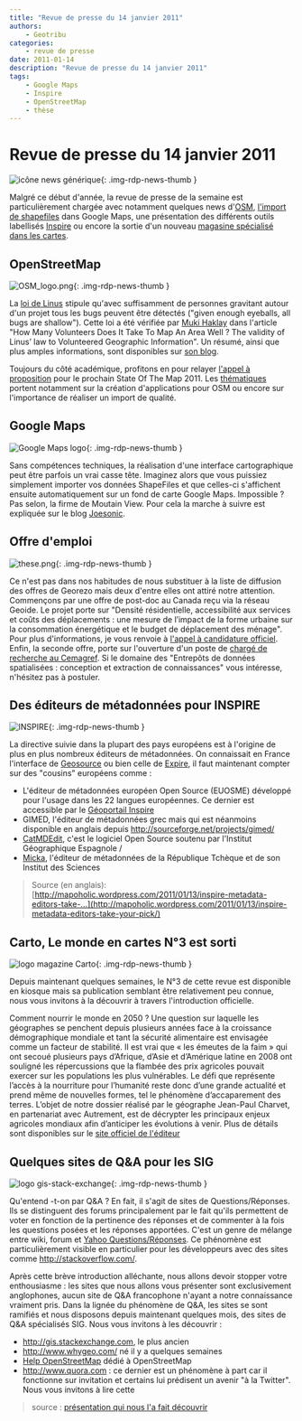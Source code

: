 ```yaml
---
title: "Revue de presse du 14 janvier 2011"
authors:
    - Geotribu
categories:
    - revue de presse
date: 2011-01-14
description: "Revue de presse du 14 janvier 2011"
tags:
    - Google Maps
    - Inspire
    - OpenStreetMap
    - thèse
---
```


# Revue de presse du 14 janvier 2011

![icône news générique](https://cdn.geotribu.fr/img/internal/icons-rdp-news/news.png "icône news générique"){: .img-rdp-news-thumb }

Malgré ce début d'année, la revue de presse de la semaine est particulièrement chargée avec notamment quelques news d'[OSM](#osm), [l'import de shapefiles](#gmaps-shp) dans Google Maps, une présentation des différents outils labellisés [Inspire](#inspire) ou encore la sortie d'un nouveau [magasine spécialisé dans les cartes](#carto).

## OpenStreetMap

![OSM_logo.png](https://cdn.geotribu.fr/img/logos-icones/OpenStreetMap/Openstreetmap.png){: .img-rdp-news-thumb }

La [loi de Linus](https://en.wikipedia.org/wiki/Linus%27_Law) stipule qu'avec suffisamment de personnes gravitant autour d'un projet tous les bugs peuvent être détectés ("given enough eyeballs, all bugs are shallow"). Cette loi a été vérifiée par [Muki Haklay](http://povesham.wordpress.com/about/) dans l'article "How Many Volunteers Does It Take To Map An Area Well ? The validity of Linus’ law to Volunteered Geographic Information". Un résumé, ainsi que plus amples informations, sont disponibles sur [son blog](http://povesham.wordpress.com/2011/01/10/how-many-volunteers-does-it-take-to-map-an-area-well-the-validity-of-linus-law-to-volunteered-geographic-information/).

Toujours du côté académique, profitons en pour relayer [l'appel à proposition](http://blog.osmfoundation.org/2011/01/03/call-for-papers-state-of-the-map-2011/) pour le prochain State Of The Map 2011. Les [thématiques](http://stateofthemap.org/call-for-papers/) portent notamment sur la création d'applications pour OSM ou encore sur l'importance de réaliser un import de qualité.

## Google Maps

![Google Maps logo](https://cdn.geotribu.fr/img/logos-icones/entreprises_association/google/google_maps.png){: .img-rdp-news-thumb }

Sans compétences techniques, la réalisation d'une interface cartographique peut être parfois un vrai casse tête. Imaginez alors que vous puissiez simplement importer vos données ShapeFiles et que celles-ci s'affichent ensuite automatiquement sur un fond de carte Google Maps. Impossible ? Pas selon, la firme de Moutain View. Pour cela la marche à suivre est expliquée sur le blog [Joesonic](http://joesonic.com/blog/2011/01/12/import-shape-files-shp-into-google-maps-using-google-fusion-tables/).

## Offre d'emploi

![these.png](https://cdn.geotribu.fr/img/logos-icones/divers/these.png){: .img-rdp-news-thumb }

Ce n'est pas dans nos habitudes de nous substituer à la liste de diffusion des offres de Georezo mais deux d'entre elles ont attiré notre attention. Commençons par une offre de post-doc au Canada reçu via la réseau Geoide. Le projet porte sur "Densité résidentielle, accessibilité aux services et coûts des déplacements : une mesure de l’impact de la forme urbaine sur la consommation énergétique et le budget de déplacement des ménage". Pour plus d'informations, je vous renvoie à [l'appel à candidature officiel](http://geotribu.net/sites/default/files/Tuto/img/Blog/divers/Appel%20de%20candidatures_Stage%20post-doctoral.pdf). Enfin, la seconde offre, porte sur l'ouverture d'un poste de [chargé de recherche au Cemagref](http://georezo.net/forum/viewtopic.php?id=71311). Si le domaine des "Entrepôts de données spatialisées : conception et extraction de connaissances" vous intéresse, n'hésitez pas à postuler.

## Des éditeurs de métadonnées pour INSPIRE

![INSPIRE](https://cdn.geotribu.fr/img/logos-icones/divers/inspire_super.png){: .img-rdp-news-thumb }

La directive suivie dans la plupart des pays européens est à l'origine de plus en plus nombreux éditeurs de métadonnées. On connaissait en France l'interface de [Geosource](http://trac.osgeo.org/geonetwork/wiki/GeoSource/Version23#a2.3.3) ou bien celle de [Expire](http://sourceforge.net/projects/expire/), il faut maintenant compter sur des "cousins" européens comme :

- L'éditeur de métadonnées européen Open Source (EUOSME) développé pour l'usage dans les 22 langues européennes. Ce dernier est accessible par le [Géoportail Inspire](http://www.inspire-geoportal.eu/EUOSME/)
- GIMED, l'éditeur de métadonnées grec mais qui est néanmoins disponible en anglais depuis <http://sourceforge.net/projects/gimed/>
- [CatMDEdit](http://catmdedit.sourceforge.net), c'est le logiciel Open Source soutenu par l'Institut Géographique Espagnole /
- [Micka](http://www.ccss.cz/en/?menuID=44&articleID=78&action=article&presenter=ArticleDetail), l'éditeur de métadonnées de la République Tchèque et de son Institut des Sciences

> Source (en anglais): [http://mapoholic.wordpress.com/2011/01/13/inspire-metadata-editors-take-...](http://mapoholic.wordpress.com/2011/01/13/inspire-metadata-editors-take-your-pick/)

## Carto, Le monde en cartes N°3 est sorti

![logo magazine Carto](https://cdn.geotribu.fr/img/logos-icones/divers/carto.jpeg){: .img-rdp-news-thumb }

Depuis maintenant quelques semaines, le N°3 de cette revue est disponible en kiosque mais sa publication semblant être relativement peu connue, nous vous invitons à la découvrir à travers l'introduction officielle.  

Comment nourrir le monde en 2050 ? Une question sur laquelle les géographes se penchent depuis plusieurs années face à la croissance démographique mondiale et tant la sécurité alimentaire est envisagée comme un facteur de stabilité. Il est vrai que « les émeutes de la faim » qui ont secoué plusieurs pays d’Afrique, d’Asie et d’Amérique latine en 2008 ont souligné les répercussions que la flambée des prix agricoles pouvait exercer sur les populations les plus vulnérables. Le défi que représente l’accès à la nourriture pour l’humanité reste donc d’une grande actualité et prend même de nouvelles formes, tel le phénomène d’accaparement des terres. L’objet de notre dossier réalisé par le géographe Jean-Paul Charvet, en partenariat avec Autrement, est de décrypter les principaux enjeux agricoles mondiaux afin d’anticiper les évolutions à venir. Plus de détails sont disponibles sur le [site officiel de l'éditeur](http://www.carto-presse.com/?p=67)

## Quelques sites de Q&A pour les SIG

![logo gis-stack-exchange](https://cdn.geotribu.fr/img/logos-icones/divers/gis_stackexchange.png){: .img-rdp-news-thumb }

Qu'entend -t-on par Q&A ? En fait, il s'agit de sites de Questions/Réponses. Ils se distinguent des forums principalement par le fait qu'ils permettent de voter en fonction de la pertinence des réponses et de commenter à la fois les questions posées et les réponses apportées. C'est un genre de mélange entre wiki, forum et [Yahoo Questions/Réponses](http://fr.answers.yahoo.com/). Ce phénomène est particulièrement visible en particulier pour les développeurs avec des sites comme <http://stackoverflow.com/>.

Après cette brève introduction alléchante, nous allons devoir stopper votre enthousiasme : les sites que nous allons vous présenter sont exclusivement anglophones, aucun site de Q&A francophone n'ayant a notre connaissance vraiment pris. Dans la lignée du phénomène de Q&A, les sites se sont ramifiés et nous disposons depuis maintenant quelques mois, des sites de Q&A spécialisés SIG. Nous vous invitons à les découvrir :

- <http://gis.stackexchange.com>, le plus ancien
- <http://www.whygeo.com/> né il y a quelques semaines
- [Help OpenStreetMap](http://help.openstreetmap.org/) dédié à OpenStreetMap
- <http://www.quora.com> : ce dernier est un phénomène à part car il fonctionne sur invitation et certains lui prédisent un avenir "à la Twitter". Nous vous invitons à lire cette

> source : [présentation qui nous l'a fait découvrir](http://clementvouillon.com/2010/12/31/une-selection-de-sujets-a-suivre-sur-quora/)
